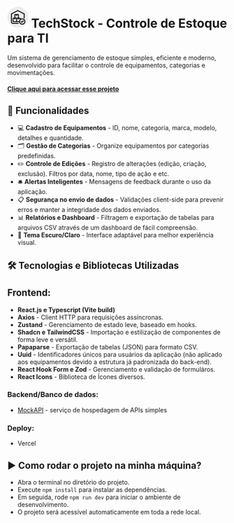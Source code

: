 # <img src="public/favicon.png" width="48"/> TechStock - Controle de Estoque para TI
Um sistema de gerenciamento de estoque simples, eficiente e moderno, desenvolvido para facilitar o controle de equipamentos, categorias e movimentações.
#### <a href="https://controle-de-estoque-blue.vercel.app/">Clique aqui para acessar esse projeto</a>
## 🚀 Funcionalidades
* 💻 <strong>Cadastro de Equipamentos</strong> - ID, nome, categoria, marca, modelo, detalhes e quantidade.
* 🗂️ <strong>Gestão de Categorias</strong> - Organize equipamentos por categorias predefinidas.
* ✏️ <strong>Controle de Edições</strong> - Registro de alterações (edição, criação, exclusão). Filtros por data, nome, tipo de ação e etc.
* 🛎️ <strong>Alertas Inteligentes</strong> - Mensagens de feedback durante o uso da aplicação.
* 📋 <strong>Segurança no envio de dados</strong> - Validações client-side para prevenir erros e manter a integridade dos dados enviados.
* 📊 <strong>Relatórios e Dashboard</strong> - Filtragem e exportação de tabelas para arquivos CSV através de um dashboard de fácil compreensão.
* 🌙 <strong>Tema Escuro/Claro</strong> - Interface adaptável para melhor experiência visual.

## 🛠️ Tecnologias e Bibliotecas Utilizadas
## Frontend: 
* <strong>React.js e Typescript (Vite build)</strong>
* <strong>Axios</strong> - Client HTTP para requisições assíncronas.
* <strong>Zustand</strong> - Gerenciamento de estado leve, baseado em hooks.
* <strong>Shadcn e TailwindCSS</strong> - Importação e estilização de componentes de forma leve e versátil.
* <strong>Papaparse</strong> - Exportação de tabelas (JSON) para formato CSV.
* <strong>Uuid</strong> -  Identificadores únicos para usuários da aplicação (não aplicado aos equipamentos devido a estrutura já padronizada do back-end).
* <strong>React Hook Form e Zod</strong> - Gerenciamento e validação de formuláros.
* <strong>React Icons</strong> - Biblioteca de Ícones diversos.

### Backend/Banco de dados: 
* <a href="https://mockapi.io/projects">MockAPI</a> - serviço de hospedagem de APIs simples

### Deploy: 
* Vercel

## ▶️ Como rodar o projeto na minha máquina? 
- Abra o terminal no diretório do projeto.
- Execute `npm install` para instalar as dependências.
- Em seguida, rode `npm run dev` para iniciar o ambiente de desenvolvimento.
- O projeto será acessível automaticamente em toda a rede local.